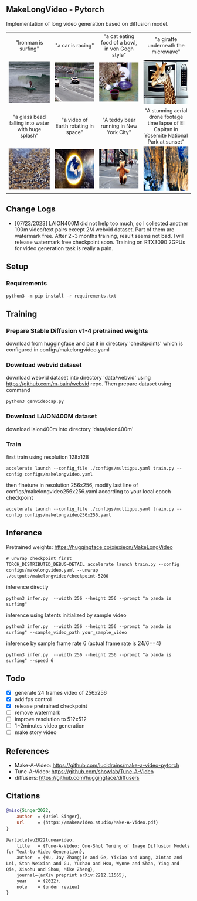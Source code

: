 ## MakeLongVideo - Pytorch
Implementation of long video generation based on diffusion model.

<table class="center">
  <tr>
  <td style="text-align:center;" width="170">"Ironman is surfing"</td>
  <td style="text-align:center;" width="170">"a car is racing"</td>
  <td style="text-align:center;" width="170">"a cat eating food of a bowl, in von Gogh style"</td>
  <td style="text-align:center;" width="170">"a giraffe underneath the microwave"</td>
  </tr><tr>
  <td><img src="samples/Ironman is surfi-7P269S.gif" width="170"></td>
  <td><img src="samples/a car is racing-tm9rwR-4x.gif" width="170"></td>
  <td><img src="samples/a cat eating foo-IR47a4.gif" width="170"></td>
  <td><img src="samples/a giraffe undern-cAmGAc.gif" width="170"></td>
  </tr><tr>
  <td style="text-align:center;" width="170">"a glass bead falling into water with huge splash"</td>
  <td style="text-align:center;" width="170">"a video of Earth rotating in space"</td>
  <td style="text-align:center;" width="170">"A teddy bear running in New York City"</td>
  <td style="text-align:center;" width="170">"A stunning aerial drone footage time lapse of El Capitan in Yosemite National Park at sunset"</td>
  </tr><tr>
  <td><img src="samples/a glass bead fal-Uxxg0y.gif" width="170"></td>
  <td><img src="samples/a video of Earth-DzP1ma.gif" width="170"></td>
  <td><img src="samples/A teddy bear run-A17vOA.gif" width="170"></td>
  <td><img src="samples/A stunning aeria-WdIUoM.gif" width="170"></td>
  </tr>
</table >

<!-- <br>   -->

## Change Logs
- [07/23/2023] LAION400M did not help too much, so I collected another 100m video/text pairs except 2M webvid dataset. Part of them are watermark free. After 2~3 months training, result seems not bad. I will release watermark free checkpoint soon. Training on RTX3090 2GPUs for video generation task is really a pain.

## Setup
### Requirements

```shell
python3 -m pip install -r requirements.txt
```

## Training
### Prepare Stable Diffusion v1-4 pretrained weights
download from huggingface and put it in directory 'checkpoints' which is configured in configs/makelongvideo.yaml 

### Download webvid dataset
download webvid dataset into directory 'data/webvid' using https://github.com/m-bain/webvid repo. Then prepare dataset using command
```shell
python3 genvideocap.py
```

### Download LAION400M dataset
download laion400m into directory 'data/laion400m'

### Train
first train using resolution 128x128
```shell
accelerate launch --config_file ./configs/multigpu.yaml train.py --config configs/makelongvideo.yaml
```

then finetune in resolution 256x256, modify last line of configs/makelongvideo256x256.yaml according to your local epoch checkpoint
```shell
accelerate launch --config_file ./configs/multigpu.yaml train.py --config configs/makelongvideo256x256.yaml
```

## Inference

Pretrained weights: https://huggingface.co/xiexiecn/MakeLongVideo

```shell
# unwrap checkpoint first
TORCH_DISTRIBUTED_DEBUG=DETAIL accelerate launch train.py --config configs/makelongvideo.yaml --unwrap ./outputs/makelongvideo/checkpoint-5200
```

inference directly
```shell
python3 infer.py  --width 256 --height 256 --prompt "a panda is surfing"
```

inference using latents initialized by sample video
```shell
python3 infer.py  --width 256 --height 256 --prompt "a panda is surfing" --sample_video_path your_sample_video
```

inference by sample frame rate 6 (actual frame rate is 24/6==4)
```shell
python3 infer.py  --width 256 --height 256 --prompt "a panda is surfing" --speed 6
```

## Todo
- [x] generate 24 frames video of 256x256
- [x] add fps control
- [x] release pretrained checkpoint
- [ ] remove watermark
- [ ] improve resolution to 512x512
- [ ] 1~2minutes video generation
- [ ] make story video

## References
* Make-A-Video: https://github.com/lucidrains/make-a-video-pytorch
* Tune-A-Video: https://github.com/showlab/Tune-A-Video
* diffusers: https://github.com/huggingface/diffusers

## Citations

```bibtex
@misc{Singer2022,
    author  = {Uriel Singer},
    url     = {https://makeavideo.studio/Make-A-Video.pdf}
}
```

```
@article{wu2022tuneavideo,
    title   = {Tune-A-Video: One-Shot Tuning of Image Diffusion Models for Text-to-Video Generation},
    author  = {Wu, Jay Zhangjie and Ge, Yixiao and Wang, Xintao and Lei, Stan Weixian and Gu, Yuchao and Hsu, Wynne and Shan, Ying and Qie, Xiaohu and Shou, Mike Zheng},
    journal={arXiv preprint arXiv:2212.11565},
    year    = {2022},
    note    = {under review}
}
```
